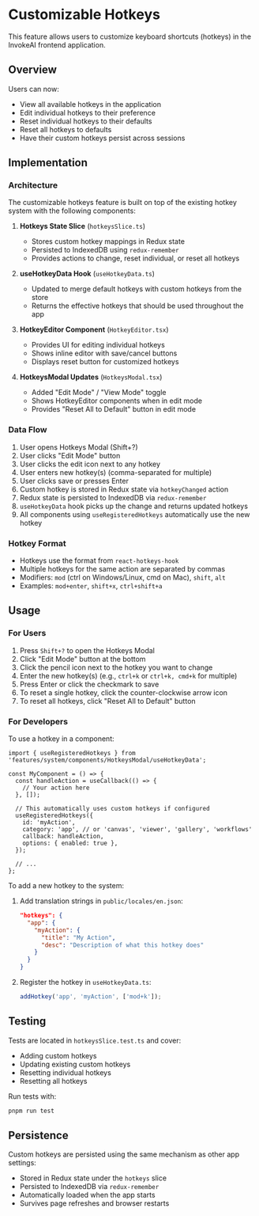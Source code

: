 # Customizable Hotkeys

This feature allows users to customize keyboard shortcuts (hotkeys) in the InvokeAI frontend application.

## Overview

Users can now:
- View all available hotkeys in the application
- Edit individual hotkeys to their preference
- Reset individual hotkeys to their defaults
- Reset all hotkeys to defaults
- Have their custom hotkeys persist across sessions

## Implementation

### Architecture

The customizable hotkeys feature is built on top of the existing hotkey system with the following components:

1. **Hotkeys State Slice** (`hotkeysSlice.ts`)
   - Stores custom hotkey mappings in Redux state
   - Persisted to IndexedDB using `redux-remember`
   - Provides actions to change, reset individual, or reset all hotkeys

2. **useHotkeyData Hook** (`useHotkeyData.ts`)
   - Updated to merge default hotkeys with custom hotkeys from the store
   - Returns the effective hotkeys that should be used throughout the app

3. **HotkeyEditor Component** (`HotkeyEditor.tsx`)
   - Provides UI for editing individual hotkeys
   - Shows inline editor with save/cancel buttons
   - Displays reset button for customized hotkeys

4. **HotkeysModal Updates** (`HotkeysModal.tsx`)
   - Added "Edit Mode" / "View Mode" toggle
   - Shows HotkeyEditor components when in edit mode
   - Provides "Reset All to Default" button in edit mode

### Data Flow

1. User opens Hotkeys Modal (Shift+?) 
2. User clicks "Edit Mode" button
3. User clicks the edit icon next to any hotkey
4. User enters new hotkey(s) (comma-separated for multiple)
5. User clicks save or presses Enter
6. Custom hotkey is stored in Redux state via `hotkeyChanged` action
7. Redux state is persisted to IndexedDB via `redux-remember`
8. `useHotkeyData` hook picks up the change and returns updated hotkeys
9. All components using `useRegisteredHotkeys` automatically use the new hotkey

### Hotkey Format

- Hotkeys use the format from `react-hotkeys-hook`
- Multiple hotkeys for the same action are separated by commas
- Modifiers: `mod` (ctrl on Windows/Linux, cmd on Mac), `shift`, `alt`
- Examples: `mod+enter`, `shift+x`, `ctrl+shift+a`

## Usage

### For Users

1. Press `Shift+?` to open the Hotkeys Modal
2. Click "Edit Mode" button at the bottom
3. Click the pencil icon next to the hotkey you want to change
4. Enter the new hotkey(s) (e.g., `ctrl+k` or `ctrl+k, cmd+k` for multiple)
5. Press Enter or click the checkmark to save
6. To reset a single hotkey, click the counter-clockwise arrow icon
7. To reset all hotkeys, click "Reset All to Default" button

### For Developers

To use a hotkey in a component:

```tsx
import { useRegisteredHotkeys } from 'features/system/components/HotkeysModal/useHotkeyData';

const MyComponent = () => {
  const handleAction = useCallback(() => {
    // Your action here
  }, []);

  // This automatically uses custom hotkeys if configured
  useRegisteredHotkeys({
    id: 'myAction',
    category: 'app', // or 'canvas', 'viewer', 'gallery', 'workflows'
    callback: handleAction,
    options: { enabled: true },
  });

  // ...
};
```

To add a new hotkey to the system:

1. Add translation strings in `public/locales/en.json`:
   ```json
   "hotkeys": {
     "app": {
       "myAction": {
         "title": "My Action",
         "desc": "Description of what this hotkey does"
       }
     }
   }
   ```

2. Register the hotkey in `useHotkeyData.ts`:
   ```typescript
   addHotkey('app', 'myAction', ['mod+k']);
   ```

## Testing

Tests are located in `hotkeysSlice.test.ts` and cover:
- Adding custom hotkeys
- Updating existing custom hotkeys  
- Resetting individual hotkeys
- Resetting all hotkeys

Run tests with:
```bash
pnpm run test
```

## Persistence

Custom hotkeys are persisted using the same mechanism as other app settings:
- Stored in Redux state under the `hotkeys` slice
- Persisted to IndexedDB via `redux-remember`
- Automatically loaded when the app starts
- Survives page refreshes and browser restarts
